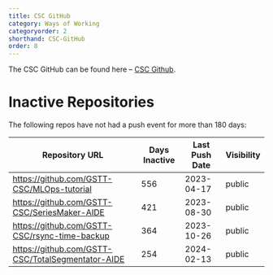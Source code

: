 ```yaml
---
title: CSC GitHub
category: Ways of Working
categoryorder: 2
shorthand: CSC-GitHub
order: 8
---
```


The CSC GitHub can be found here – <a href="https://github.com/GSTT-CSC/">CSC Github</a>.

# Inactive Repositories

The following repos have not had a push event for more than 180 days:

| Repository URL | Days Inactive | Last Push Date | Visibility |
| --- | --- | --- | --- |
| https://github.com/GSTT-CSC/MLOps-tutorial | 556 | 2023-04-17 | public |
| https://github.com/GSTT-CSC/SeriesMaker-AIDE | 421 | 2023-08-30 | public |
| https://github.com/GSTT-CSC/rsync-time-backup | 364 | 2023-10-26 | public |
| https://github.com/GSTT-CSC/TotalSegmentator-AIDE | 254 | 2024-02-13 | public |
